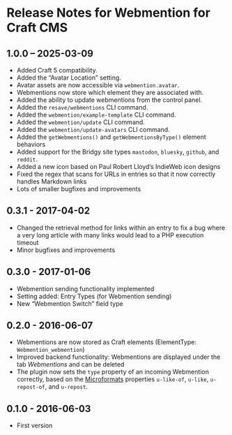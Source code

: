 # Release Notes for Webmention for Craft CMS

## 1.0.0 – 2025-03-09
- Added Craft 5 compatibility.
- Added the “Avatar Location” setting.
- Avatar assets are now accessible via `webmention.avatar`.
- Webmentions now store which element they are associated with.
- Added the ability to update webmentions from the control panel.
- Added the `resave/webmentions` CLI command.
- Added the `webmention/example-template` CLI command.
- Added the `webmention/update` CLI command.
- Added the `webmention/update-avatars` CLI command.
- Added the `getWebmentions()` and `getWebmentionsByType()` element behaviors
- Added support for the Bridgy site types `mastodon`, `bluesky`, `github`, and `reddit`.
- Added a new icon based on Paul Robert Lloyd’s IndieWeb icon designs
- Fixed the regex that scans for URLs in entries so that it now correctly handles Markdown links
- Lots of smaller bugfixes and improvements

## 0.3.1 - 2017-04-02
- Changed the retrieval method for links within an entry to fix a bug where a very long article with many links would lead to a PHP execution timeout
- Minor bugfixes and improvements

## 0.3.0 - 2017-01-06
- Webmention sending functionality implemented
- Setting added: Entry Types (for Webmention sending)
- New “Webmention Switch” field type

## 0.2.0 - 2016-06-07
- Webmentions are now stored as Craft elements (ElementType: `Webmention_webmention`)
- Improved backend functionality: Webmentions are displayed under the tab *Webmentions* and can be deleted
- The plugin now sets the `type` property of an incoming Webmention correctly, based on the [Microformats](http://microformats.org/wiki/h-entry) properties `u-like-of`, `u-like`, `u-repost-of`, and `u-repost`.

## 0.1.0 - 2016-06-03
- First version
